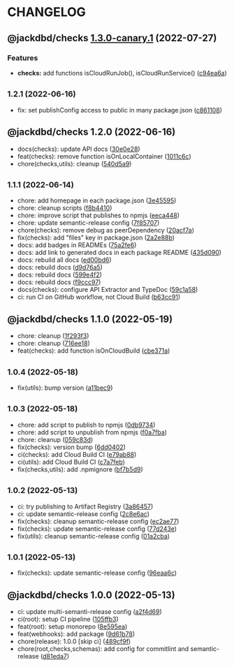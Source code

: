 # CHANGELOG

## @jackdbd/checks [1.3.0-canary.1](https://github.com/jackdbd/calderone/compare/@jackdbd/checks@1.2.1...@jackdbd/checks@1.3.0-canary.1) (2022-07-27)


### Features

* **checks:** add functions isCloudRunJob(), isCloudRunService() ([c94ea6a](https://github.com/jackdbd/calderone/commit/c94ea6a4bcfaffbce61a5849a867d8ba90fc8cd5))

## <small>1.2.1 (2022-06-16)</small>

* fix: set publishConfig access to public in many package.json ([c861108](https://github.com/jackdbd/calderone/commit/c861108))

## @jackdbd/checks 1.2.0 (2022-06-16)

* docs(checks): update API docs ([30e0e28](https://github.com/jackdbd/calderone/commit/30e0e28))
* feat(checks): remove function isOnLocalContainer ([1011c6c](https://github.com/jackdbd/calderone/commit/1011c6c))
* chore(checks,utils): cleanup ([540d5a9](https://github.com/jackdbd/calderone/commit/540d5a9))

## <small>1.1.1 (2022-06-14)</small>

* chore: add homepage in each package.json ([3e45595](https://github.com/jackdbd/calderone/commit/3e45595))
* chore: cleanup scripts ([f8b4410](https://github.com/jackdbd/calderone/commit/f8b4410))
* chore: improve script that publishes to npmjs ([eeca448](https://github.com/jackdbd/calderone/commit/eeca448))
* chore: update semantic-release config ([7f85707](https://github.com/jackdbd/calderone/commit/7f85707))
* chore(checks): remove debug as peerDependency ([20acf7a](https://github.com/jackdbd/calderone/commit/20acf7a))
* fix(checks): add "files" key in package.json ([2a2e88b](https://github.com/jackdbd/calderone/commit/2a2e88b))
* docs: add badges in READMEs ([75a2fe6](https://github.com/jackdbd/calderone/commit/75a2fe6))
* docs: add link to generated docs in each package README ([435d090](https://github.com/jackdbd/calderone/commit/435d090))
* docs: rebuild all docs ([ed00bd6](https://github.com/jackdbd/calderone/commit/ed00bd6))
* docs: rebuild docs ([d9d76a5](https://github.com/jackdbd/calderone/commit/d9d76a5))
* docs: rebuild docs ([599e4f2](https://github.com/jackdbd/calderone/commit/599e4f2))
* docs: rebuild docs ([f9ccc97](https://github.com/jackdbd/calderone/commit/f9ccc97))
* docs(checks): configure API Extractor and TypeDoc ([59c1a58](https://github.com/jackdbd/calderone/commit/59c1a58))
* ci: run CI on GitHub workflow, not Cloud Build ([b63cc91](https://github.com/jackdbd/calderone/commit/b63cc91))

## @jackdbd/checks 1.1.0 (2022-05-19)

* chore: cleanup ([1f293f3](https://github.com/jackdbd/calderone/commit/1f293f3))
* chore: cleanup ([716ee18](https://github.com/jackdbd/calderone/commit/716ee18))
* feat(checks): add function isOnCloudBuild ([cbe371a](https://github.com/jackdbd/calderone/commit/cbe371a))

## <small>1.0.4 (2022-05-18)</small>

* fix(utils): bump version ([a11bec9](https://github.com/jackdbd/calderone/commit/a11bec9))

## <small>1.0.3 (2022-05-18)</small>

* chore: add script to publish to npmjs ([0db9734](https://github.com/jackdbd/calderone/commit/0db9734))
* chore: add script to unpublish from npmjs ([f0a7fba](https://github.com/jackdbd/calderone/commit/f0a7fba))
* chore: cleanup ([059c83d](https://github.com/jackdbd/calderone/commit/059c83d))
* fix(checks): version bump ([6dd0402](https://github.com/jackdbd/calderone/commit/6dd0402))
* ci(checks): add Cloud Build CI ([e79ab88](https://github.com/jackdbd/calderone/commit/e79ab88))
* ci(utils): add Cloud Build CI ([c7a7feb](https://github.com/jackdbd/calderone/commit/c7a7feb))
* fix(checks,utils): add .npmignore ([bf7b5d9](https://github.com/jackdbd/calderone/commit/bf7b5d9))

## <small>1.0.2 (2022-05-13)</small>

* ci: try publishing to Artifact Registry ([3a86457](https://github.com/jackdbd/calderone/commit/3a86457))
* ci: update semantic-release config ([2c8e6ac](https://github.com/jackdbd/calderone/commit/2c8e6ac))
* fix(checks): cleanup semantic-release config ([ec2ae77](https://github.com/jackdbd/calderone/commit/ec2ae77))
* fix(checks): update semantic-release config ([77d243e](https://github.com/jackdbd/calderone/commit/77d243e))
* fix(utils): cleanup semantic-release config ([01a2cba](https://github.com/jackdbd/calderone/commit/01a2cba))

## <small>1.0.1 (2022-05-13)</small>

* fix(checks): update semantic-release config ([96eaa6c](https://github.com/jackdbd/calderone/commit/96eaa6c))

## @jackdbd/checks 1.0.0 (2022-05-13)

* ci: update multi-semanti-release config ([a2f4d69](https://github.com/jackdbd/calderone/commit/a2f4d69))
* ci(root): setup CI pipeline ([105ffb3](https://github.com/jackdbd/calderone/commit/105ffb3))
* feat(root): setup monorepo ([8e595ea](https://github.com/jackdbd/calderone/commit/8e595ea))
* feat(webhooks): add package ([9d61b78](https://github.com/jackdbd/calderone/commit/9d61b78))
* chore(release): 1.0.0 [skip ci] ([489cf9f](https://github.com/jackdbd/calderone/commit/489cf9f))
* chore(root,checks,schemas): add config for commitlint and semantic-release ([d81eda7](https://github.com/jackdbd/calderone/commit/d81eda7))
